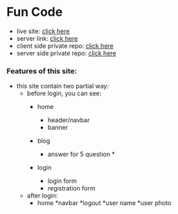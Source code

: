 # Fun Code


* live site: [click here](https://fun-code-fa88c.web.app/)
* server link: [click here](https://ph-b6-assignmet10-server.vercel.app/)
* client side private repo: [click here](https://github.com/programming-hero-web-course1/b610-learning-platform-client-side-sohag-9065)
* server side private repo: [click here](https://github.com/programming-hero-web-course1/b610-lerning-platform-server-side-sohag-9065)



### Features of this site:
* this site contain two partial way:
    * before login, you can see:
        * home
            * header/navbar
            * banner
       
        * blog
            * answer for 5 question
                *
        * login
            * login form
            * registration form
    * after login:
        * home
            *navbar 
                *logout
                *user name
                *user photo
        
        

